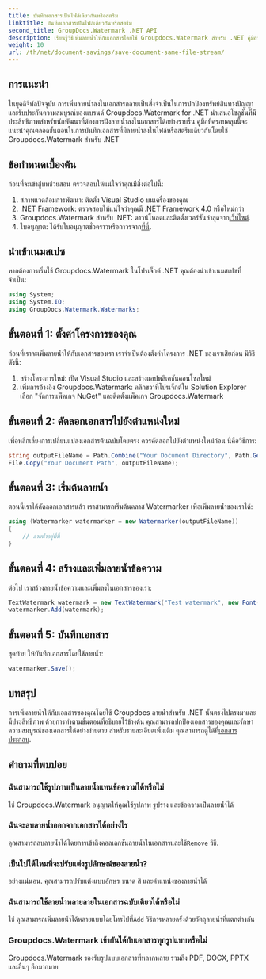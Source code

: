 ```yaml
---
title: บันทึกเอกสารเป็นไฟล์เดียวกันหรือสตรีม
linktitle: บันทึกเอกสารเป็นไฟล์เดียวกันหรือสตรีม
second_title: GroupDocs.Watermark .NET API
description: เรียนรู้วิธีเพิ่มลายน้ำให้กับเอกสารโดยใช้ Groupdocs.Watermark สำหรับ .NET คู่มือนี้ให้คำแนะนำเพื่อให้แน่ใจว่ามีการปกป้องและความสมบูรณ์ของเอกสาร
weight: 10
url: /th/net/document-savings/save-document-same-file-stream/
---
```

## การแนะนำ
ในยุคดิจิทัลปัจจุบัน การเพิ่มลายน้ำลงในเอกสารกลายเป็นสิ่งจำเป็นในการปกป้องทรัพย์สินทางปัญญาและรับประกันความสมบูรณ์ของแบรนด์ Groupdocs.Watermark for .NET นำเสนอโซลูชันที่มีประสิทธิภาพสำหรับนักพัฒนาที่ต้องการฝังลายน้ำลงในเอกสารได้อย่างราบรื่น คู่มือที่ครอบคลุมนี้จะแนะนำคุณตลอดขั้นตอนในการบันทึกเอกสารที่มีลายน้ำลงในไฟล์หรือสตรีมเดียวกันโดยใช้ Groupdocs.Watermark สำหรับ .NET
## ข้อกำหนดเบื้องต้น
ก่อนที่จะเข้าสู่บทช่วยสอน ตรวจสอบให้แน่ใจว่าคุณมีสิ่งต่อไปนี้:
1. สภาพแวดล้อมการพัฒนา: ติดตั้ง Visual Studio บนเครื่องของคุณ
2. .NET Framework: ตรวจสอบให้แน่ใจว่าคุณมี .NET Framework 4.0 หรือใหม่กว่า
3.  Groupdocs.Watermark สำหรับ .NET: ดาวน์โหลดและติดตั้งเวอร์ชันล่าสุดจาก[เว็บไซต์](https://releases.groupdocs.com/Watermark/net/).
4.  ใบอนุญาต: ได้รับใบอนุญาตชั่วคราวหรือถาวรจาก[ที่นี่](https://purchase.groupdocs.com/temporary-license/).
## นำเข้าเนมสเปซ
หากต้องการเริ่มใช้ Groupdocs.Watermark ในโปรเจ็กต์ .NET คุณต้องนำเข้าเนมสเปซที่จำเป็น:
```csharp
using System;
using System.IO;
using GroupDocs.Watermark.Watermarks;
```
## ขั้นตอนที่ 1: ตั้งค่าโครงการของคุณ
ก่อนที่เราจะเพิ่มลายน้ำให้กับเอกสารของเรา เราจำเป็นต้องตั้งค่าโครงการ .NET ของเราเสียก่อน มีวิธีดังนี้:
1. สร้างโครงการใหม่: เปิด Visual Studio และสร้างแอปพลิเคชันคอนโซลใหม่
2. เพิ่มการอ้างอิง Groupdocs.Watermark: คลิกขวาที่โปรเจ็กต์ใน Solution Explorer เลือก "จัดการแพ็คเกจ NuGet" และติดตั้งแพ็คเกจ Groupdocs.Watermark
## ขั้นตอนที่ 2: คัดลอกเอกสารไปยังตำแหน่งใหม่
เพื่อหลีกเลี่ยงการเปลี่ยนแปลงเอกสารต้นฉบับโดยตรง ควรคัดลอกไปยังตำแหน่งใหม่ก่อน นี่คือวิธีการ:
```csharp
string outputFileName = Path.Combine("Your Document Directory", Path.GetFileName("Your Document Path"));
File.Copy("Your Document Path", outputFileName);
```
## ขั้นตอนที่ 3: เริ่มต้นลายน้ำ
ตอนนี้เราได้คัดลอกเอกสารแล้ว เราสามารถเริ่มต้นคลาส Watermarker เพื่อเพิ่มลายน้ำของเราได้:
```csharp
using (Watermarker watermarker = new Watermarker(outputFileName))
{
    // ลายน้ำอยู่ที่นี่
}
```
## ขั้นตอนที่ 4: สร้างและเพิ่มลายน้ำข้อความ
ต่อไป เราสร้างลายน้ำข้อความและเพิ่มลงในเอกสารของเรา:
```csharp
TextWatermark watermark = new TextWatermark("Test watermark", new Font("Arial", 12));
watermarker.Add(watermark);
```
## ขั้นตอนที่ 5: บันทึกเอกสาร
สุดท้าย ให้บันทึกเอกสารโดยใช้ลายน้ำ:
```csharp
watermarker.Save();
```
## บทสรุป
การเพิ่มลายน้ำให้กับเอกสารของคุณโดยใช้ Groupdocs ลายน้ำสำหรับ .NET นั้นตรงไปตรงมาและมีประสิทธิภาพ ด้วยการทำตามขั้นตอนที่อธิบายไว้ข้างต้น คุณสามารถปกป้องเอกสารของคุณและรักษาความสมบูรณ์ของเอกสารได้อย่างง่ายดาย สำหรับรายละเอียดเพิ่มเติม คุณสามารถดูได้ที่[เอกสารประกอบ](https://tutorials.groupdocs.com/Watermark/net/).
## คำถามที่พบบ่อย
### ฉันสามารถใช้รูปภาพเป็นลายน้ำแทนข้อความได้หรือไม่
ใช่ Groupdocs.Watermark อนุญาตให้คุณใช้รูปภาพ รูปร่าง และข้อความเป็นลายน้ำได้
### ฉันจะลบลายน้ำออกจากเอกสารได้อย่างไร
 คุณสามารถลบลายน้ำได้โดยการเข้าถึงคอลเลกชันลายน้ำในเอกสารและใช้`Remove` วิธี.
### เป็นไปได้ไหมที่จะปรับแต่งรูปลักษณ์ของลายน้ำ?
อย่างแน่นอน. คุณสามารถปรับแต่งแบบอักษร ขนาด สี และตำแหน่งของลายน้ำได้
### ฉันสามารถใช้ลายน้ำหลายลายในเอกสารฉบับเดียวได้หรือไม่
 ใช่ คุณสามารถเพิ่มลายน้ำได้หลายแบบโดยโทรไปที่`Add` วิธีการหลายครั้งด้วยวัตถุลายน้ำที่แตกต่างกัน
### Groupdocs.Watermark เข้ากันได้กับเอกสารทุกรูปแบบหรือไม่
Groupdocs.Watermark รองรับรูปแบบเอกสารที่หลากหลาย รวมถึง PDF, DOCX, PPTX และอื่นๆ อีกมากมาย